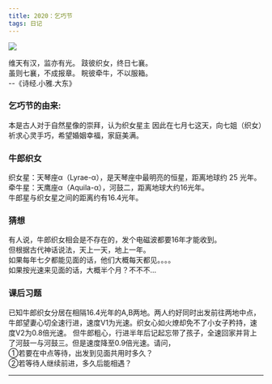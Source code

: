 ```yaml
---
title: 2020：乞巧节
tags: 日记
---
```


![](https://pan.qia.icu/images/2020/08/25/0aDyxWFZu7/NLZN.jpg)

维天有汉，监亦有光。 跂彼织女，终日七襄。  
虽则七襄，不成报章。 睆彼牵牛，不以服箱。  
                      --《诗经.小雅.大东》


<!--more-->

### 乞巧节的由来:  
本是古人对于自然星像的崇拜，认为织女星主
因此在七月七这天，向七姐（织女）祈求心灵手巧，希望婚姻幸福，家庭美满。

### 牛郎织女  
织女星：天琴座α（Lyrae-α），是天琴座中最明亮的恒星，距离地球约 25 光年。  
牵牛星：天鹰座α（Aquila-α），河鼓二，距离地球大约16光年。  
牛郎星与织女星之间的距离约有16.4光年。

### 猜想
有人说，牛郎织女相会是不存在的，发个电磁波都要16年才能收到。  
但根据古代神话说法，天上一天，地上一年。  
如果每年七夕都能见面的话，他们大概每天都见。。。。  
如果按光速来见面的话，大概半个月？不不不...

### 课后习题
  已知牛郎织女分居在相隔16.4光年的A,B两地。两人约好同时出发前往两地中点，牛郎望妻心切全速行进，速度V1为光速。织女心如火燎却免不了小女子矜持，速度V2为0.8倍光速。
但牛郎粗心，行进半年后记起忘带了孩子，全速回家并背上了河鼓一与河鼓三。但是速度降至0.9倍光速。请问，  
①若要在中点等待，出发到见面共用时多久？  
②若等待人继续前进，多久后能相遇？  

-------------


